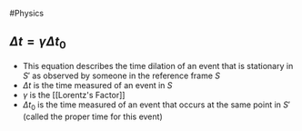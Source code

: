 #Physics 
## $\Delta t=\gamma\Delta t_0$
* This equation describes the time dilation of an event that is stationary in $S'$ as observed by someone in the reference frame $S$
* $\Delta t$ is the time measured of an event in $S$
* $\displaystyle \gamma$ is the [[Lorentz's Factor]]
* $\Delta t_0$ is the time measured of an event that occurs at the same point in $S'$ (called the proper time for this event)